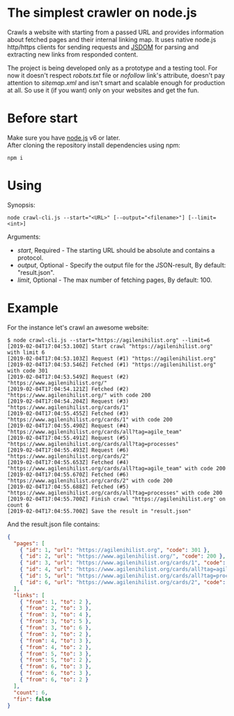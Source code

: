 # The simplest crawler on node.js
Crawls a website with starting from a passed URL and provides information about fetched pages and their internal linking map. It uses native node.js http/https clients for sending requests and [JSDOM](https://github.com/jsdom/jsdom) for parsing and extracting new links from responded content.
 
The project is being developed only as a prototype and a testing tool. For now it doesn't respect *robots.txt* file or *nofollow* link's attribute, doesn't pay attention to *sitemap.xml* and isn't smart and scalable enough for production at all. So use it (if you want) only on your websites and get the fun.

# Before start
Make sure you have [node.js](https://nodejs.org/en/download/) v6 or later.  
After cloning the repository install dependencies using npm:
```
npm i
```

# Using
Synopsis:
```
node crawl-cli.js --start="<URL>" [--output="<filename>"] [--limit=<int>]
```

Arguments:
- *start*, Required - The starting URL should be absolute and contains a protocol.
- *output*, Optional - Specify the output file for the JSON-result, By default: "result.json".
- *limit*, Optional - The max number of fetching pages, By default: 100.

# Example
For the instance let's crawl an awesome website:
```
$ node crawl-cli.js --start="https://agilenihilist.org" --limit=6
[2019-02-04T17:04:53.100Z] Start crawl "https://agilenihilist.org" with limit 6
[2019-02-04T17:04:53.103Z] Request (#1) "https://agilenihilist.org"
[2019-02-04T17:04:53.546Z] Fetched (#1) "https://agilenihilist.org" with code 301
[2019-02-04T17:04:53.549Z] Request (#2) "https://www.agilenihilist.org/"
[2019-02-04T17:04:54.121Z] Fetched (#2) "https://www.agilenihilist.org/" with code 200
[2019-02-04T17:04:54.204Z] Request (#3) "https://www.agilenihilist.org/cards/1"
[2019-02-04T17:04:55.455Z] Fetched (#3) "https://www.agilenihilist.org/cards/1" with code 200
[2019-02-04T17:04:55.490Z] Request (#4) "https://www.agilenihilist.org/cards/all?tag=agile_team"
[2019-02-04T17:04:55.491Z] Request (#5) "https://www.agilenihilist.org/cards/all?tag=processes"
[2019-02-04T17:04:55.493Z] Request (#6) "https://www.agilenihilist.org/cards/2"
[2019-02-04T17:04:55.653Z] Fetched (#4) "https://www.agilenihilist.org/cards/all?tag=agile_team" with code 200
[2019-02-04T17:04:55.670Z] Fetched (#6) "https://www.agilenihilist.org/cards/2" with code 200
[2019-02-04T17:04:55.688Z] Fetched (#5) "https://www.agilenihilist.org/cards/all?tag=processes" with code 200
[2019-02-04T17:04:55.700Z] Finish crawl "https://agilenihilist.org" on count 6
[2019-02-04T17:04:55.700Z] Save the result in "result.json"
```

And the result.json file contains:
```json
{
  "pages": [
    { "id": 1, "url": "https://agilenihilist.org", "code": 301 },
    { "id": 2, "url": "https://www.agilenihilist.org/", "code": 200 },
    { "id": 3, "url": "https://www.agilenihilist.org/cards/1", "code": 200 },
    { "id": 4, "url": "https://www.agilenihilist.org/cards/all?tag=agile_team", "code": 200 },
    { "id": 5, "url": "https://www.agilenihilist.org/cards/all?tag=processes", "code": 200 },
    { "id": 6, "url": "https://www.agilenihilist.org/cards/2", "code": 200 }
  ],
  "links": [
    { "from": 1, "to": 2 },
    { "from": 2, "to": 3 },
    { "from": 3, "to": 4 },
    { "from": 3, "to": 5 },
    { "from": 3, "to": 6 },
    { "from": 3, "to": 2 },
    { "from": 4, "to": 3 },
    { "from": 4, "to": 2 },
    { "from": 5, "to": 3 },
    { "from": 5, "to": 2 },
    { "from": 6, "to": 3 },
    { "from": 6, "to": 3 },
    { "from": 6, "to": 2 }
  ],
  "count": 6,
  "fin": false
}
```
